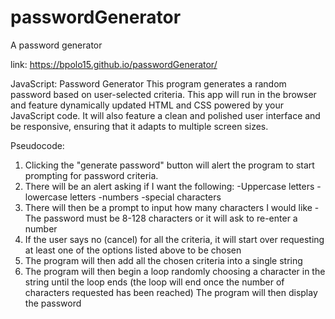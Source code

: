 # passwordGenerator
A password generator 

link: https://bpolo15.github.io/passwordGenerator/

JavaScript: Password Generator
This program generates a random password based on user-selected criteria. This app will run in the browser and feature dynamically updated HTML and CSS powered by your JavaScript code. It will also feature a clean and polished user interface and be responsive, ensuring that it adapts to multiple screen sizes.


Pseudocode:
1. Clicking the "generate password" button will alert the program to start prompting for password criteria. 
2. There will be an alert asking if I want the following:
  -Uppercase letters
  -lowercase letters
  -numbers
  -special characters
3. There will then be a prompt to input how many characters I would like
  -The password must be 8-128 characters or it will ask to re-enter a number
4. If the user says no (cancel) for all the criteria, it will start over requesting at least one of the options listed above to be chosen
5. The program will then add all the chosen criteria into a single string
6. The program will then begin a loop randomly choosing a character in the string until the loop ends (the loop will end once the number of characters requested has been reached)
The program will then display the password
